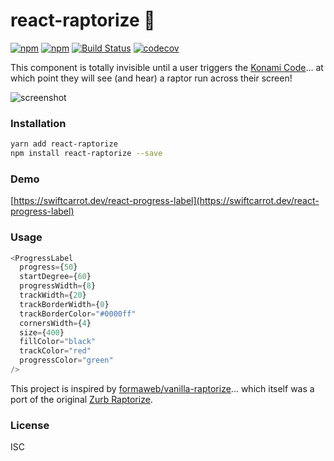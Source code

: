 # react-raptorize 🦖

[![npm](https://img.shields.io/npm/v/react-progress-label.svg)](https://www.npmjs.com/package/react-progress-label)
[![npm](https://img.shields.io/npm/dm/react-progress-label.svg)](https://www.npmjs.com/package/react-progress-label)
[![Build Status](https://travis-ci.org/swiftcarrot/react-progress-label.svg?branch=master)](https://travis-ci.org/swiftcarrot/react-progress-label)
[![codecov](https://codecov.io/gh/swiftcarrot/react-progress-label/branch/master/graph/badge.svg)](https://codecov.io/gh/swiftcarrot/react-progress-label)

This component is totally invisible until a user triggers the [Konami Code](https://en.wikipedia.org/wiki/Konami_Code)... at which point they will see (and hear) a raptor run across their screen!

![screenshot](https://raw.githubusercontent.com/swiftcarrot/react-progress-label/master/screenshot.png)

### Installation

```sh
yarn add react-raptorize
npm install react-raptorize --save
```

### Demo

[https://swiftcarrot.dev/react-progress-label](https://swiftcarrot.dev/react-progress-label)

### Usage

```javascript
<ProgressLabel
  progress={50}
  startDegree={60}
  progressWidth={8}
  trackWidth={20}
  trackBorderWidth={0}
  trackBorderColor="#0000ff"
  cornersWidth={4}
  size={400}
  fillColor="black"
  trackColor="red"
  progressColor="green"
/>
```


This project is inspired by [formaweb/vanilla-raptorize](https://github.com/formaweb/vanilla-raptorize)... which itself was a port of the original [Zurb Raptorize](https://zurb.com/playground/jquery-raptorize).

### License

ISC